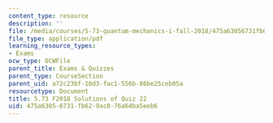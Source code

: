 ```yaml
---
content_type: resource
description: ''
file: /media/courses/5-73-quantum-mechanics-i-fall-2018/475a63056731fb629ac076a64ba5eeb6_MIT5_73F18_quiz22_soln.pdf
file_type: application/pdf
learning_resource_types:
- Exams
ocw_type: OCWFile
parent_title: Exams & Quizzes
parent_type: CourseSection
parent_uid: a72c23bf-10d3-fac1-556b-86be25ceb05a
resourcetype: Document
title: 5.73 F2018 Solutions of Quiz 22
uid: 475a6305-6731-fb62-9ac0-76a64ba5eeb6
---
```

